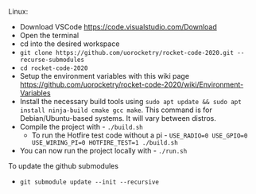 Linux:
* Download VSCode https://code.visualstudio.com/Download
* Open the terminal
* cd into the desired workspace
* `git clone https://github.com/uorocketry/rocket-code-2020.git --recurse-submodules`
* `cd rocket-code-2020`
* Setup the environment variables with this wiki page https://github.com/uorocketry/rocket-code-2020/wiki/Environment-Variables
* Install the necessary build tools using `sudo apt update && sudo apt install ninja-build cmake gcc make`. This command is for Debian/Ubuntu-based systems. It will vary between distros.
* Compile the project with - `./build.sh`
    * To run the Hotfire test code without a pi - `USE_RADIO=0 USE_GPIO=0 USE_WIRING_PI=0 HOTFIRE_TEST=1 ./build.sh`
* You can now run the project locally with - `./run.sh`


To update the github submodules
* `git submodule update --init --recursive`